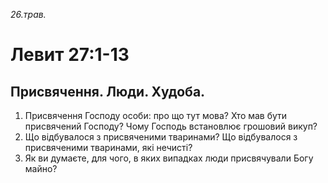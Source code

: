 
_26.трав._

# Левит 27:1-13

## Присвячення. Люди. Худоба.
1. Присвячення Господу особи: про що тут мова? Хто мав бути присвячений Господу? Чому Господь встановлює грошовий викуп?
2. Що відбувалося з присвяченими тваринами? Що відбувалося з присвяченими тваринами, які нечисті?
3. Як ви думаєте, для чого, в яких випадках люди присвячували Богу майно?

